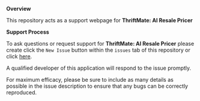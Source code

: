 **Overview**

This repository acts as a support webpage for **ThriftMate: AI Resale Pricer**

**Support Process**

To ask questions or request support for **ThriftMate: AI Resale Pricer** please create click the `New Issue` button within the `issues` tab of this repository or click [here](https://github.com/jmf5pu/ThriftMate/issues/new/choose).

A qualified developer of this application will respond to the issue promptly.

For maximum efficacy, please be sure to include as many details as possible in the issue description to ensure that any bugs can be correctly reproduced.

